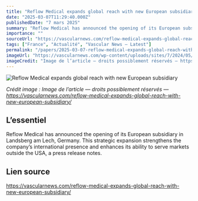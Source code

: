 ```yaml
---
title: "Reflow Medical expands global reach with new European subsidiary"
date: "2025-03-07T11:29:40.000Z"
publishedDate: "7 mars 2025"
summary: "Reflow Medical has announced the opening of its European subsidiary in Landsberg am Lech, Germany. This strategic expansion strengthens the company’s international presence and enhances its ability to serve markets outside the USA, a press release notes."
importance: ""
sourceUrl: "https://vascularnews.com/reflow-medical-expands-global-reach-with-new-european-subsidiary/"
tags: ["France", "Actualité", "Vascular News — Latest"]
permalink: "/papers/2025-03-07-reflow-medical-expands-global-reach-with-new-european-subsidiary"
imageUrl: "https://vascularnews.com/wp-content/uploads/sites/7/2024/05/reflow_logo_heart_2-featured.png"
imageCredit: "Image de l’article — droits possiblement réservés — https://vascularnews.com/reflow-medical-expands-global-reach-with-new-european-subsidiary/"
---
```


![Reflow Medical expands global reach with new European subsidiary](https://vascularnews.com/wp-content/uploads/sites/7/2024/05/reflow_logo_heart_2-featured.png)

*Crédit image : Image de l’article — droits possiblement réservés — https://vascularnews.com/reflow-medical-expands-global-reach-with-new-european-subsidiary/*

## L’essentiel

Reflow Medical has announced the opening of its European subsidiary in Landsberg am Lech, Germany. This strategic expansion strengthens the company’s international presence and enhances its ability to serve markets outside the USA, a press release notes.

## Lien source

https://vascularnews.com/reflow-medical-expands-global-reach-with-new-european-subsidiary/

